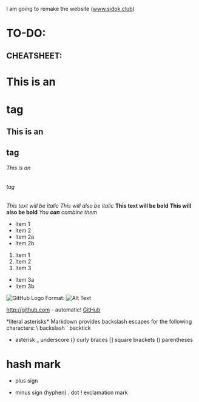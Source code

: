 I am going to remake the website (www.sidok.club)

# TO-DO:










## CHEATSHEET:
# This is an <h1> tag
## This is an <h2> tag
###### This is an <h6> tag
*This text will be italic*
_This will also be italic_
**This text will be bold**
__This will also be bold__
*You **can** combine them*

* Item 1
* Item 2
 * Item 2a
 * Item 2b


 1. Item 1
2. Item 2
3. Item 3
 * Item 3a
 * Item 3b

 ![GitHub Logo](/images/logo.png)
Format: ![Alt Text](url)

http://github.com - automatic!
[GitHub](http://github.com)




\*literal asterisks\*
Markdown provides backslash escapes for
the following characters:
\ backslash
` backtick
* asterisk
_ underscore
{} curly braces
[] square brackets
() parentheses
# hash mark
+ plus sign
- minus sign (hyphen)
. dot
! exclamation mark
